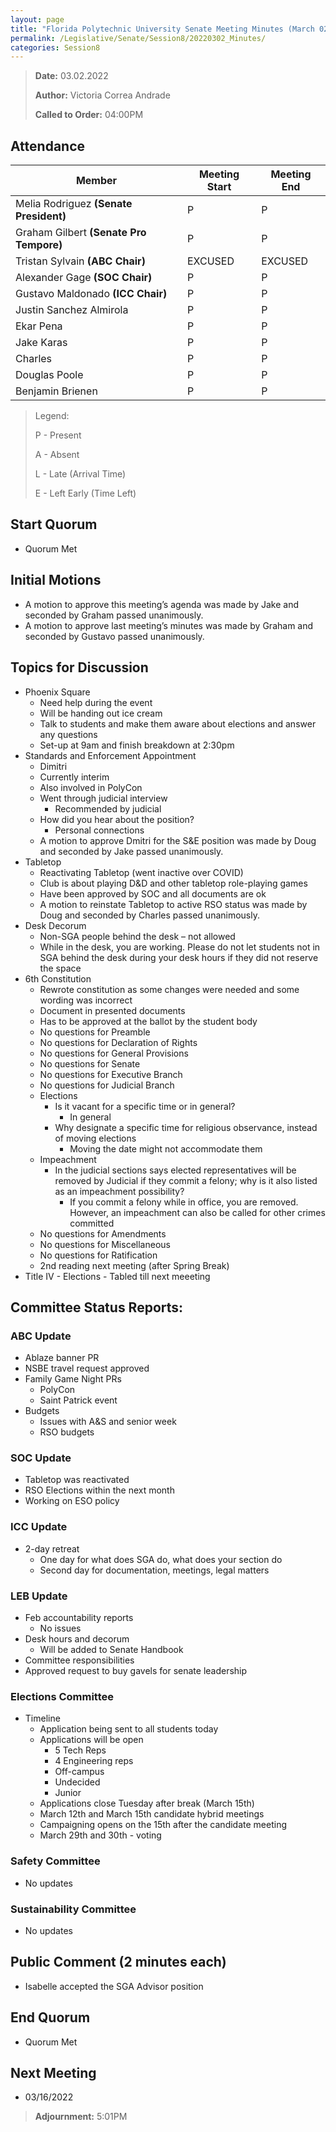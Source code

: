 ```yaml
---
layout: page
title: "Florida Polytechnic University Senate Meeting Minutes (March 02, 2022)"
permalink: /Legislative/Senate/Session8/20220302_Minutes/
categories: Session8
---
```


> **Date:** 03.02.2022
>
> **Author:** Victoria Correa Andrade
>
> **Called to Order:** 04:00PM

## Attendance

| Member                                  | Meeting Start | Meeting End |
| --------------------------------------- | ------------- | ----------- |
| Melia Rodriguez **(Senate President)**  | P             | P           |
| Graham Gilbert **(Senate Pro Tempore)** | P             | P           |
| Tristan Sylvain **(ABC Chair)**         | EXCUSED       | EXCUSED     |
| Alexander Gage  **(SOC Chair)**         | P             | P           |
| Gustavo Maldonado **(ICC Chair)**       | P             | P           |
| Justin Sanchez Almirola                 | P             | P           |
| Ekar Pena                               | P             | P           |
| Jake Karas                              | P             | P           |
| Charles                                 | P             | P           |
| Douglas Poole                           | P             | P           |
| Benjamin Brienen                        | P             | P           |

> Legend:
>
> P - Present
>
> A - Absent
>
> L - Late (Arrival Time)
>
> E - Left Early (Time Left)

## Start Quorum
- Quorum Met

## Initial Motions
- A motion to approve this meeting’s agenda was made by Jake and seconded by Graham passed unanimously. 
- A motion to approve last meeting’s minutes was made by Graham and seconded by Gustavo passed unanimously.  

## Topics for Discussion
- Phoenix Square
  - Need help during the event 
  - Will be handing out ice cream 
  - Talk to students and make them aware about elections and answer any questions 
  - Set-up at 9am and finish breakdown at 2:30pm 
- Standards and Enforcement Appointment 
  - Dimitri 
  - Currently interim 
  - Also involved in PolyCon 
  - Went through judicial interview 
    - Recommended by judicial
  - How did you hear about the position?
    - Personal connections
  - A motion to approve Dmitri for the S&E position was made by Doug and seconded by Jake passed unanimously. 
- Tabletop
  - Reactivating Tabletop (went inactive over COVID) 
  - Club is about playing D&D and other tabletop role-playing games 
  - Have been approved by SOC and all documents are ok 
  - A motion to reinstate Tabletop to active RSO status was made by Doug and seconded by Charles passed unanimously. 
- Desk Decorum
  - Non-SGA people behind the desk – not allowed 
  - While in the desk, you are working. Please do not let students not in SGA behind the desk during your desk hours if they did not reserve the space 
- 6th Constitution
  - Rewrote constitution as some changes were needed and some wording was incorrect 
  - Document in presented documents 
  - Has to be approved at the ballot by the student body 
  - No questions for Preamble 
  - No questions for Declaration of Rights 
  - No questions for General Provisions 
  - No questions for Senate 
  - No questions for Executive Branch 
  - No questions for Judicial Branch 
  - Elections 
    - Is it vacant for a specific time or in general? 
      - In general 
    - Why designate a specific time for religious observance, instead of moving elections 
      - Moving the date might not accommodate them 
  - Impeachment 
    - In the judicial sections says elected representatives will be removed by Judicial if they commit a felony; why is it also listed as an impeachment possibility? 
      - If you commit a felony while in office, you are removed. However, an impeachment can also be called for other crimes committed 
  - No questions for Amendments 
  - No questions for Miscellaneous  
  - No questions for Ratification 
  - 2nd reading next meeting (after Spring Break) 
- Title IV - Elections - Tabled till next meeeting

## Committee Status Reports:

### ABC Update
- Ablaze banner PR 
- NSBE travel request approved 
- Family Game Night PRs 
  - PolyCon 
  - Saint Patrick event 
- Budgets 
  - Issues with A&S and senior week 
  - RSO budgets 

### SOC Update
- Tabletop was reactivated 
- RSO Elections within the next month 
- Working on ESO policy 

### ICC Update
- 2-day retreat 
  - One day for what does SGA do, what does your section do 
  - Second day for documentation, meetings, legal matters 

### LEB Update
- Feb accountability reports 
  - No issues 
- Desk hours and decorum 
  - Will be added to Senate Handbook 
- Committee responsibilities 
- Approved request to buy gavels for senate leadership 

### Elections Committee
- Timeline 
  - Application being sent to all students today 
  - Applications will be open  
    - 5 Tech Reps 
    - 4 Engineering reps 
    - Off-campus 
    - Undecided 
    - Junior 
  - Applications close Tuesday after break (March 15th) 
  - March 12th and March 15th candidate hybrid meetings 
  - Campaigning opens on the 15th after the candidate meeting 
  - March 29th and 30th - voting 

### Safety Committee
- No updates

### Sustainability Committee
- No updates

## Public Comment (2 minutes each)
- Isabelle accepted the SGA Advisor position 

## End Quorum
- Quorum Met

## Next Meeting
- 03/16/2022

> **Adjournment:** 5:01PM

